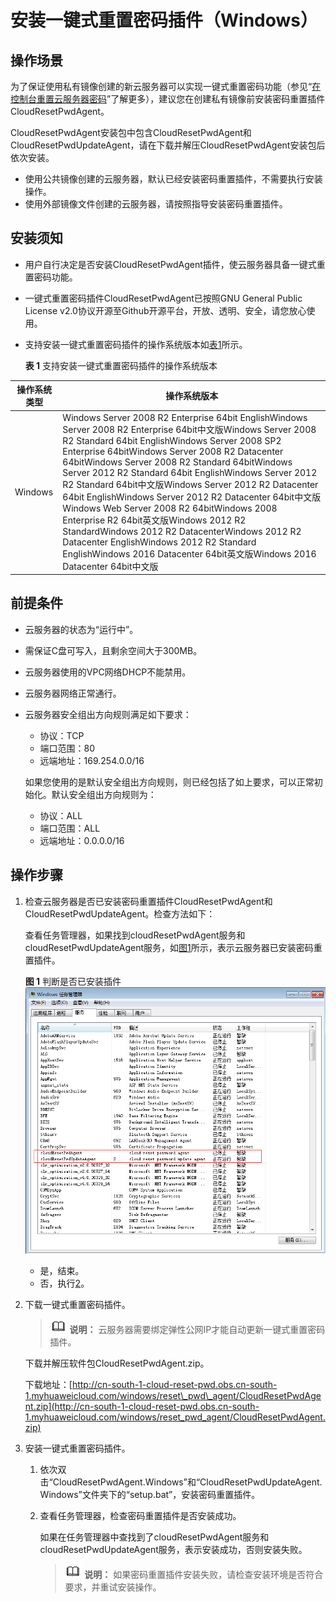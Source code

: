 # 安装一键式重置密码插件（Windows）<a name="ims_01_0402"></a>

## 操作场景<a name="section17523525171"></a>

为了保证使用私有镜像创建的新云服务器可以实现一键式重置密码功能（参见“[在控制台重置云服务器密码](https://support.huaweicloud.com/usermanual-ecs/zh-cn_topic_0067909751.html#section2)”了解更多），建议您在创建私有镜像前安装密码重置插件CloudResetPwdAgent。

CloudResetPwdAgent安装包中包含CloudResetPwdAgent和CloudResetPwdUpdateAgent，请在下载并解压CloudResetPwdAgent安装包后依次安装。

-   使用公共镜像创建的云服务器，默认已经安装密码重置插件，不需要执行安装操作。
-   使用外部镜像文件创建的云服务器，请按照指导安装密码重置插件。

## 安装须知<a name="section6704341693848"></a>

-   用户自行决定是否安装CloudResetPwdAgent插件，使云服务器具备一键式重置密码功能。
-   一键式重置密码插件CloudResetPwdAgent已按照GNU General Public License v2.0协议开源至Github开源平台，开放、透明、安全，请您放心使用。
-   支持安装一键式重置密码插件的操作系统版本如[表1](#table1813411428710)所示。

    **表 1**  支持安装一键式重置密码插件的操作系统版本

|操作系统类型|操作系统版本|
|--|--|
|Windows|Windows Server 2008 R2 Enterprise 64bit EnglishWindows Server 2008 R2 Enterprise 64bit中文版Windows Server 2008 R2 Standard 64bit EnglishWindows Server 2008 SP2 Enterprise 64bitWindows Server 2008 R2 Datacenter 64bitWindows Server 2008 R2 Standard 64bitWindows Server 2012 R2 Standard 64bit EnglishWindows Server 2012 R2 Standard 64bit中文版Windows Server 2012 R2 Datacenter 64bit EnglishWindows Server 2012 R2 Datacenter 64bit中文版Windows Web Server 2008 R2 64bitWindows 2008 Enterprise R2 64bit英文版Windows 2012 R2 StandardWindows 2012 R2 DatacenterWindows 2012 R2 Datacenter EnglishWindows 2012 R2 Standard EnglishWindows 2016 Datacenter 64bit英文版Windows 2016 Datacenter 64bit中文版|



## 前提条件<a name="section5444910510395"></a>

-   云服务器的状态为“运行中”。
-   需保证C盘可写入，且剩余空间大于300MB。
-   云服务器使用的VPC网络DHCP不能禁用。
-   云服务器网络正常通行。
-   云服务器安全组出方向规则满足如下要求：

    -   协议：TCP
    -   端口范围：80
    -   远端地址：169.254.0.0/16

    如果您使用的是默认安全组出方向规则，则已经包括了如上要求，可以正常初始化。默认安全组出方向规则为：

    -   协议：ALL
    -   端口范围：ALL
    -   远端地址：0.0.0.0/16


## 操作步骤<a name="section43992381104836"></a>

1.  检查云服务器是否已安装密码重置插件CloudResetPwdAgent和CloudResetPwdUpdateAgent。检查方法如下：

    查看任务管理器，如果找到cloudResetPwdAgent服务和cloudResetPwdUpdateAgent服务，如[图1](#fig2400635316290)所示，表示云服务器已安装密码重置插件。

    **图 1**  判断是否已安装插件<a name="fig2400635316290"></a>  
    ![](figures/判断是否已安装插件.png "判断是否已安装插件")

    -   是，结束。
    -   否，执行[2](#li51861828102623)。

2.  <a name="li51861828102623"></a>下载一键式重置密码插件。

    >![](public_sys-resources/icon-note.gif) **说明：** 
    >云服务器需要绑定弹性公网IP才能自动更新一键式重置密码插件。

    下载并解压软件包CloudResetPwdAgent.zip。

    下载地址：[http://cn-south-1-cloud-reset-pwd.obs.cn-south-1.myhuaweicloud.com/windows/reset\_pwd\_agent/CloudResetPwdAgent.zip](http://cn-south-1-cloud-reset-pwd.obs.cn-south-1.myhuaweicloud.com/windows/reset_pwd_agent/CloudResetPwdAgent.zip)

3.  安装一键式重置密码插件。
    1.  依次双击“CloudResetPwdAgent.Windows”和“CloudResetPwdUpdateAgent.Windows”文件夹下的“setup.bat”，安装密码重置插件。
    2.  查看任务管理器，检查密码重置插件是否安装成功。

        如果在任务管理器中查找到了cloudResetPwdAgent服务和cloudResetPwdUpdateAgent服务，表示安装成功，否则安装失败。

        >![](public_sys-resources/icon-note.gif) **说明：** 
        >如果密码重置插件安装失败，请检查安装环境是否符合要求，并重试安装操作。



